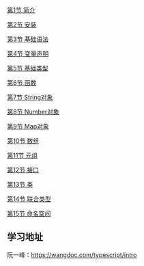 [第1节 简介](./简介.md)

[第2节 安装](./安装.md)

[第3节 基础语法](./基础语法.md)

[第4节 变量声明](./变量声明.md)

[第5节 基础类型](./基础类型.md)

[第6节 函数](./函数.md)

[第7节 String对象](./String对象.md)

[第8节 Number对象](./Number对象.md)

[第9节 Map对象](./Map%20对象.md)

[第10节 数组](./Array(数组).md)

[第11节 元组](./元组.md)

[第12节 接口](./接口.md)

[第13节 类](./类.md)

[第14节 联合类型](./联合类型.md)

[第15节 命名空间](./命名空间.md)




## 学习地址
阮一峰：https://wangdoc.com/typescript/intro